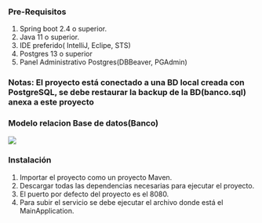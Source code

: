 ### Pre-Requisitos
1. Spring boot 2.4 o superior.
2. Java 11 o superior.
3. IDE preferido( IntelliJ, Eclipe, STS)
4. Postgres 13 o superior
5. Panel Administrativo Postgres(DBBeaver, PGAdmin)


### Notas: El proyecto está conectado a una BD local creada con PostgreSQL, se debe restaurar la backup de la BD(banco.sql) anexa a este proyecto

### Modelo relacion Base de datos(Banco)
![](../../../Users/jcarlosama/Desktop/prueba-banco.png)

### Instalación
1. Importar el proyecto como un proyecto Maven.
2. Descargar todas las dependencias necesarias para ejecutar el proyecto.
3. El puerto por defecto del proyecto es el 8080.
4. Para subir el servicio se debe ejecutar el archivo donde está el MainApplication.